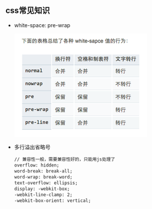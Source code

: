 ## css常见知识

* white-space: pre-wrap

  ![pre-wrap](./images/wrap.png)

* 多行溢出省略号

  ```
  // 兼容性一般，需要兼容性好的，只能用js处理了
  overflow: hidden;
  word-break: break-all;
  word-wrap: break-word;
  text-overflow: ellipsis;
  display: -webkit-box;
  -webkit-line-clamp: 2;
  -webkit-box-orient: vertical;
  ```
